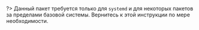 ?> Данный пакет требуется только для `systemd` и для некоторых пакетов за пределами базовой системы. Вернитесь к этой инструкции по мере необходимости.
